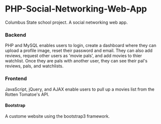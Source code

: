 # PHP-Social-Networking-Web-App
Columbus State school project. A social networking web app.

### Backend
PHP and MySQL enables users to login, create a dashboard where they can upload a profile image, reset their password and email.
They can also add reviews, request other users as 'movie pals', and add movies to thier watchlist.
Once they are pals with another user, they can see their pal's reviews, pals, and watchlists.

### Frontend
JavaScript, jQuery, and AJAX enable users to pull up a movies list from the Rotten Tomatoe's API.

#### Bootstrap
A custome website using the bootstrap3 framework.



